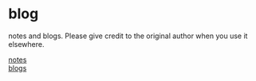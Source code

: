 # blog
notes and blogs. Please give credit to the original author when you use it elsewhere.

[notes](https://github.com/darkdown/blog/tree/master/notes)
<br/>
[blogs](https://github.com/darkdown/blog/tree/master/blogs)
